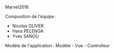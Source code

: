 Marvel2018

Composition de l'équipe :
- Nicolas OLIVER
- Hans PELENGA
- Yves SANOU

Modèle de l'application : Modèle - Vue - Controlleur